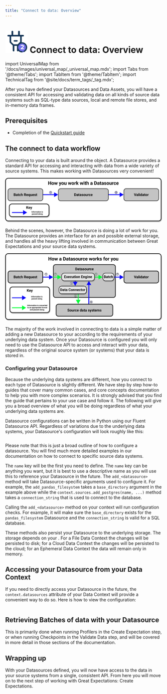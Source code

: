 ```yaml
---
title: "Connect to data: Overview"
---
```

# [![Connect to data icon](../../images/universal_map/Outlet-active.png)](./connect_to_data_overview.md) Connect to data: Overview 

import UniversalMap from '/docs/images/universal_map/_universal_map.mdx';
import Tabs from '@theme/Tabs';
import TabItem from '@theme/TabItem';
import TechnicalTag from '@site/docs/term_tags/_tag.mdx';

<!--Use 'inactive' or 'active' to indicate which Universal Map steps this term has a use case within.-->

<UniversalMap setup='inactive' connect='active' create='inactive' validate='inactive'/>

<!-- Only keep one of the 'To best understand this document' lines.  For processes like the Universal Map steps, use the first one.  For processes like the Architecture Reviews, use the second one. -->

After you have defined your Datasources and Data Assets, you will have a consistent API for accessing and validating data on all kinds of source data systems such as SQL-type data sources, local and remote file stores, and in-memory data frames.

## Prerequisites

- Completion of the [Quickstart guide](tutorials/quickstart/quickstart.md)

## The connect to data workflow

<!-- Brief outline of what the process entails.  -->

Connecting to your data is built around the <TechnicalTag tag="datasource" text="Datasource" /> object.  A Datasource provides a standard API for accessing and interacting with data from a wide variety of source systems. This makes working with Datasources very convenient!

![How you work with a Datasource](../../images/universal_map/overviews/you_work_with_datasource.png)
  
Behind the scenes, however, the Datasource is doing a lot of work for you.  The Datasource provides an interface for an <TechnicalTag tag="execution_engine" text="Execution Engine" /> and possible external storage, and handles all the heavy lifting involved in communication between Great Expectations and your source data systems.

![How a Datasource works for you](../../images/universal_map/overviews/datasource_works_for_you.png)

The majority of the work involved in connecting to data is a simple matter of adding a new Datasource to your <TechnicalTag tag="data_context" text="Data Context" /> according to the requirements of your underlying data system.  Once your Datasource is configured you will only need to use the Datasource API to access and interact with your data, regardless of the original source system (or systems) that your data is stored in.

<!-- The following subsections should be repeated as necessary.  They should give a high level map of the things that need to be done or optionally can be done in this process, preferably in the order that they should be addressed (assuming there is one). If the process crosses multiple steps of the Universal Map, use the <SetupHeader> <ConnectHeader> <CreateHeader> and <ValidateHeader> tags to indicate which Universal Map step the subsections fall under. -->

### Configuring your Datasource

Because the underlying data systems are different, how you connect to each type of Datasource is slightly different.  We have step by step how-to guides that cover many common cases, and core concepts documentation to help you with more complex scenarios.  It is strongly advised that you find the guide that pertains to your use case and follow it.  The following will give you a broad overview of what you will be doing regardless of what your underlying data systems are.

Datasource configurations can be written in Python using our Fluent Datasource API. Regardless of variations due to the underlying data systems, your Datasource's configuration will look roughly like this:

```python name="tests/integration/docusaurus/connecting_to_your_data/connect_to_your_data_overview add_datasource"
```

Please note that this is just a broad outline of how to configure a datasource.  You will find much more detailed examples in our documentation on how to connect to specific source data systems.

The `name` key will be the first you need to define.  The `name` key can be anything you want, but it is best to use a descriptive name as you will use this to reference your Datasource in the future.
The `add_<datasource>` method will take Datasource-specific arguments used to configure it. 
For example, the `add_pandas_filesystem` takes a `base_directory` argument in the example above while the 
`context.sources.add_postgres(name, ...)` method takes a `connection_string` that is used to connect to the database.

Calling the `add_<datasource>` method on your context will run configuration checks. 
For example, it will make sure the `base_directory` exists for the `pandas_filesystem` Datasource and the `connection_string` is valid for a SQL database.

These methods also persist your Datasource to the underlying storage. The storage depends on your <TechnicalTag tag="data_context" text="Data Context" />. 
For a File Data Context the changes will be persisted to disk; 
for a Cloud Data Context the changes will be persisted to the cloud;
for an Ephemeral Data Context the data will remain only in memory.

## Accessing your Datasource from your Data Context

If you need to directly access your Datasource in the future, the `context.datasources` attribute of your Data Context will provide a convenient way to do so.
Here is how to view the configuration:

```python name="tests/integration/docusaurus/connecting_to_your_data/connect_to_your_data_overview config"
```

## Retrieving Batches of data with your Datasource

This is primarily done when running Profilers in the Create Expectation step, or when running Checkpoints in the Validate Data step, and will be covered in more detail in those sections of the documentation.

## Wrapping up

<!-- This section is essentially a victory lap.  It should reiterate what they have accomplished/are now capable of doing.  If there is a next process (such as the universal map steps) this should state that the reader is now ready to move on to it. -->

With your Datasources defined, you will now have access to the data in your source systems from a single, consistent API.  From here you will move on to the next step of working with Great Expectations: Create Expectations.